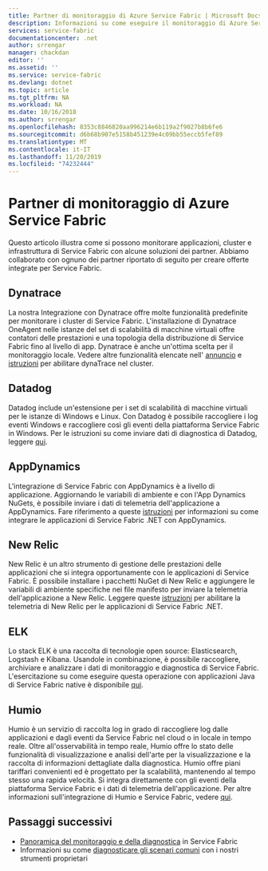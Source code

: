 ```yaml
---
title: Partner di monitoraggio di Azure Service Fabric | Microsoft Docs
description: Informazioni su come eseguire il monitoraggio di Azure Service Fabric con le soluzioni di monitoraggio dei partner
services: service-fabric
documentationcenter: .net
author: srrengar
manager: chackdan
editor: ''
ms.assetid: ''
ms.service: service-fabric
ms.devlang: dotnet
ms.topic: article
ms.tgt_pltfrm: NA
ms.workload: NA
ms.date: 10/16/2018
ms.author: srrengar
ms.openlocfilehash: 8353c8846820aa996214e6b119a2f9027b8b6fe6
ms.sourcegitcommit: d6b68b907e5158b451239e4c09bb55eccb5fef89
ms.translationtype: MT
ms.contentlocale: it-IT
ms.lasthandoff: 11/20/2019
ms.locfileid: "74232444"
---
```

# <a name="azure-service-fabric-monitoring-partners"></a>Partner di monitoraggio di Azure Service Fabric

Questo articolo illustra come si possono monitorare applicazioni, cluster e infrastruttura di Service Fabric con alcune soluzioni dei partner. Abbiamo collaborato con ognuno dei partner riportato di seguito per creare offerte integrate per Service Fabric.

## <a name="dynatrace"></a>Dynatrace

La nostra Integrazione con Dynatrace offre molte funzionalità predefinite per monitorare i cluster di Service Fabric. L'installazione di Dynatrace OneAgent nelle istanze del set di scalabilità di macchine virtuali offre contatori delle prestazioni e una topologia della distribuzione di Service Fabric fino al livello di app. Dynatrace è anche un'ottima scelta per il monitoraggio locale. Vedere altre funzionalità elencate nell' [annuncio](https://www.dynatrace.com/news/blog/automatic-end-to-end-service-fabric-monitoring-with-dynatrace/) e [istruzioni](https://www.dynatrace.com/news/blog/automatic-end-to-end-service-fabric-monitoring-with-dynatrace/) per abilitare dynaTrace nel cluster. 

## <a name="datadog"></a>Datadog

Datadog include un'estensione per i set di scalabilità di macchine virtuali per le istanze di Windows e Linux. Con Datadog è possibile raccogliere i log eventi Windows e raccogliere così gli eventi della piattaforma Service Fabric in Windows. Per le istruzioni su come inviare dati di diagnostica di Datadog, leggere [qui](https://www.datadoghq.com/blog/azure-monitoring-enhancements/#integrate-with-azure-service-fabric).

## <a name="appdynamics"></a>AppDynamics

L'integrazione di Service Fabric con AppDynamics è a livello di applicazione. Aggiornando le variabili di ambiente e con l'App Dynamics NuGets, è possibile inviare i dati di telemetria dell'applicazione a AppDynamics. Fare riferimento a queste [istruzioni](https://docs.appdynamics.com/display/AZURE/Install+AppDynamics+for+Azure+Service+Fabric) per informazioni su come integrare le applicazioni di Service Fabric .NET con AppDynamics.

## <a name="new-relic"></a>New Relic

New Relic è un altro strumento di gestione delle prestazioni delle applicazioni che si integra opportunamente con le applicazioni di Service Fabric. È possibile installare i pacchetti NuGet di New Relic e aggiungere le variabili di ambiente specifiche nei file manifesto per inviare la telemetria dell'applicazione a New Relic. Leggere queste [istruzioni](https://docs.newrelic.com/docs/agents/net-agent/azure-installation/install-net-agent-azure-service-fabric) per abilitare la telemetria di New Relic per le applicazioni di Service Fabric .NET.

## <a name="elk"></a>ELK 

Lo stack ELK è una raccolta di tecnologie open source: Elasticsearch, Logstash e Kibana. Usandole in combinazione, è possibile raccogliere, archiviare e analizzare i dati di monitoraggio e diagnostica di Service Fabric. L'esercitazione su come eseguire questa operazione con applicazioni Java di Service Fabric native è disponibile [qui](service-fabric-tutorial-java-elk.md). 

## <a name="humio"></a>Humio

Humio è un servizio di raccolta log in grado di raccogliere log dalle applicazioni e dagli eventi da Service Fabric nel cloud o in locale in tempo reale. Oltre all'osservabilità in tempo reale, Humio offre lo stato delle funzionalità di visualizzazione e analisi dell'arte per la visualizzazione e la raccolta di informazioni dettagliate dalla diagnostica. Humio offre piani tariffari convenienti ed è progettato per la scalabilità, mantenendo al tempo stesso una rapida velocità. Si integra direttamente con gli eventi della piattaforma Service Fabric e i dati di telemetria dell'applicazione. Per altre informazioni sull'integrazione di Humio e Service Fabric, vedere [qui](https://github.com/humio/service-fabric-humio).

## <a name="next-steps"></a>Passaggi successivi

* [Panoramica del monitoraggio e della diagnostica](service-fabric-diagnostics-overview.md) in Service Fabric
* Informazioni su come [diagnosticare gli scenari comuni](service-fabric-diagnostics-common-scenarios.md) con i nostri strumenti proprietari
